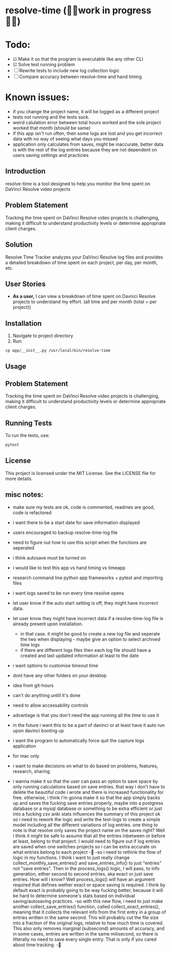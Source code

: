 # resolve-time (🧑‍💻work in progress🧑‍💻)

# Todo:
- ☑ Make it so that the program is executable like any other CLI
- ☑ Solve test running problem
- ☐ Rewrite tests to include new log collection logic
- ☐ Compare accuracy between resolve-time and hand timing

# Known issues:
- if you change the project name, it will be logged as a different project
- tests not running and the tests suck.
- weird calulation error between total hours worked and the sole project worked that month (should be same)
- if this app isn't run often, then some logs are lost and you get incorrect data with no way of seeing what days you missed
- application only calculates from saves, might be inaccurate, better data is with the rest of the log entries because they are not dependent on users saving settings and practicies

## Introduction
resolve-time is a tool designed to help you monitor the time spent on DaVinci Resolve video projects

## Problem Statement
Tracking the time spent on DaVinci Resolve video projects is challenging, making it difficult to understand productivity levels or determine appropriate client charges.

## Solution
Resolve Time Tracker analyzes your DaVinci Resolve log files and provides a detailed breakdown of time spent on each project, per day, per month, etc.

## User Stories
<!-- - **As a user,** I can provide my log file folder for analysis. -->
- **As a user,** I can view a breakdown of time spent on Davnici Resolve projects to understand my effort. (all time and per month (total + per project))
<!-- - **As a user,** I can view a heatmap graph showing total days spent editing to understand my consistency. -->

## Installation

1. Navigate to project directory
2. Run:
```
cp app/__init__.py /usr/local/bin/resolve-time
```

## Usage

## Problem Statement
Tracking the time spent on DaVinci Resolve video projects is challenging, making it difficult to understand productivity levels or determine appropriate client charges.

## Running Tests
To run the tests, use:
```bash
pytest
```

## License
This project is licensed under the MIT License. See the LICENSE file for more details.

## misc notes:
- make sure my tests are ok, code is commented, readmes are good, code is refactored
- i want there to be a start date for save information displayed
- users encouraged to backup resolve-time-log file
- need to figure out how to use this script when the functions are seperated
- i think autosave must be turned on
- i would like to test this app vs hand timing vs timeapp
- research command line python app frameworks + pytest and importing files

- i want logs saved to be run every time resolve opens
- let user know if the auto start setting is off, they might have incorrect data.

- let user know they might have incorrect data if a resolve-time-log file is already present upon installation.
  - in that case. it might be good to create a new log file and seperate the two when displaying - maybe give an option to select archived time logs
  - if there are different logs files then each log file should have a created and last updated information at least to the date

- i want options to customise timeout time
- dont have any other folders on your desktop
- idea from git-hours
- can't do anything untill it's done
- need to allow accessability controls
- advantage is that you don't need the app running all the time to use it
- in the future i want this to be a part of davinci or at least have it auto run upon davinci booting up
- i want the program to automatically force quit the capture logs application
- for mac only
-  i want to make decisions on what to do based on problems, features, research, sharing
- i wanna make it so that the user can pass an option to save space by only running calculations based on save entries. that way i don't have to delete the beautiful code i wrote and there is increased functionality for free. otherwise, i think i'm gonna make it so that the app simply backs up and saves the fucking save entries properly, maybe into a postgress database or a mysql database or something to be extra efficient or just into a fucking csv
anki stats influences the summary of this project
ok so i need to rework the logic and write the test-logs to create a simple model including all the different variations of log entries. one thing to note is that resolve only saves the project name on the saves right? Well I think it might be safe to assume that all the entries inbetween or before at least, belong to that project. I would need to figure out if log entries are saved when one switches projects so i can be extra accurate on what entries belong to each project
-🤙
-so i need to rethink the flow of logic in my functions. I think i want to just really change collect_monthly_save_entries() and save_entries_info() to just "entries" not "save entries". Then in the process_logs() logic, I will pass, to info generation, either second to second entries, aka exact or just save entries. How will i know? Well process_logs() will have an argument required that defines wether exact or space saving is required. I think by default exact is probably going to be way fucking better, because it will be hard to determine someone's stats based on individual saving/autosaving practices.
-so with this new flow, i need to just make another collect_save_entries() function, called collect_exact_entries(), meaning that it collects the relevant info from the first entry in a group of entries written in the same second. This will probably cut the file size into a fraction of the original logs, relative to how much time is covered. This also only removes marginal (subsecond) amounts of accuracy, and in some cases, entries are written in the same milisecond, so there is litterally no need to save every single entry. That is only if you cared about time tracking.
-🤙
